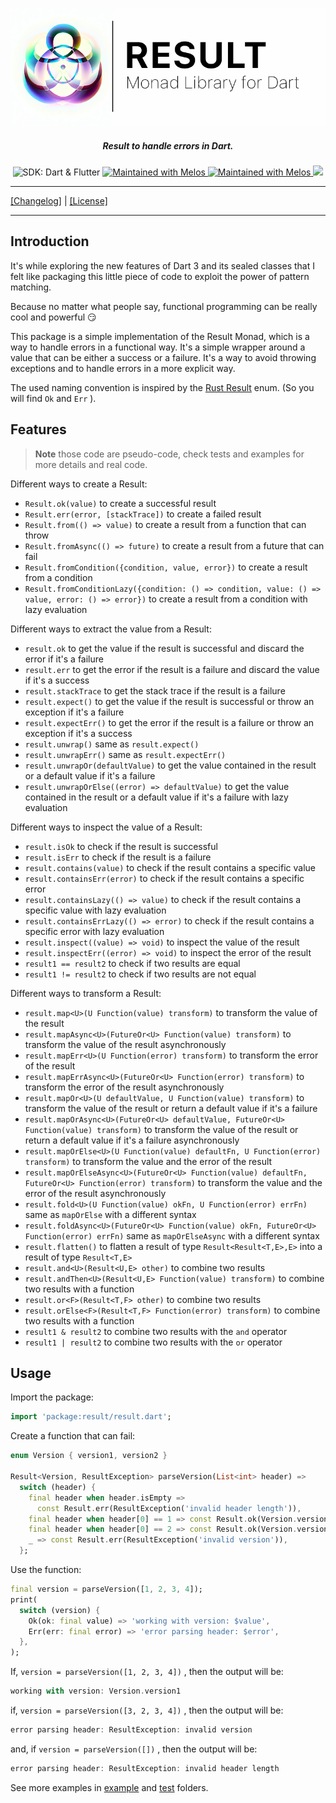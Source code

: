 <p align="center">
<img width="700px" src="resources/result_lib.png" style="background-color: rgb(255, 255, 255)">
<h5 align="center">Result to handle errors in Dart.</h5>
</p>

<p align="center">
<img src="https://img.shields.io/badge/SDK-Dart%20%7C%20Flutter-blue" alt="SDK: Dart & Flutter" />

<a href="https://github.com/invertase/melos">
<img src="https://img.shields.io/badge/Maintained%20with-melos-f700ff.svg" alt="Maintained with Melos" />
</a>

<a href="https://github.com/invertase/melos">
<img src="https://img.shields.io/pub/v/sealed_result" alt="Maintained with Melos" />
</a>

<a href="https://drone.wyatt-studio.fr/hugo/result">
  <img src="https://drone.wyatt-studio.fr/api/badges/hugo/result/status.svg?ref=refs/heads/main" />
</a>

</p>

---

[[Changelog]](./CHANGELOG.md) | [[License]](./LICENSE)

---

## Introduction

It's while exploring the new features of Dart 3 and its sealed classes that I felt like packaging this little piece of code to exploit the power of pattern matching.

Because no matter what people say, functional programming can be really cool and powerful 😏

This package is a simple implementation of the Result Monad, which is a way to handle errors in a functional way. It's a simple wrapper around a value that can be either a success or a failure. It's a way to avoid throwing exceptions and to handle errors in a more explicit way.

The used naming convention is inspired by the [Rust Result](https://doc.rust-lang.org/std/result/enum.Result.html) enum. (So you will find `Ok` and `Err` ).

## Features

> **Note** those code are pseudo-code, check tests and examples for more details and real code.

Different ways to create a Result:
* `Result.ok(value)` to create a successful result
* `Result.err(error, [stackTrace])` to create a failed result
* `Result.from(() => value)` to create a result from a function that can throw
* `Result.fromAsync(() => future)` to create a result from a future that can fail
* `Result.fromCondition({condition, value, error})` to create a result from a condition
* `Result.fromConditionLazy({condition: () => condition, value: () => value, error: () => error})` to create a result from a condition with lazy evaluation

Different ways to extract the value from a Result:
* `result.ok` to get the value if the result is successful and discard the error if it's a failure
* `result.err` to get the error if the result is a failure and discard the value if it's a success
* `result.stackTrace` to get the stack trace if the result is a failure
* `result.expect()` to get the value if the result is successful or throw an exception if it's a failure
* `result.expectErr()` to get the error if the result is a failure or throw an exception if it's a success
* `result.unwrap()` same as `result.expect()`
* `result.unwrapErr()` same as `result.expectErr()`
* `result.unwrapOr(defaultValue)` to get the value contained in the result or a default value if it's a failure
* `result.unwrapOrElse((error) => defaultValue)` to get the value contained in the result or a default value if it's a failure with lazy evaluation

Different ways to inspect the value of a Result:
* `result.isOk` to check if the result is successful
* `result.isErr` to check if the result is a failure
* `result.contains(value)` to check if the result contains a specific value
* `result.containsErr(error)` to check if the result contains a specific error
* `result.containsLazy(() => value)` to check if the result contains a specific value with lazy evaluation
* `result.containsErrLazy(() => error)` to check if the result contains a specific error with lazy evaluation
* `result.inspect((value) => void)` to inspect the value of the result
* `result.inspectErr((error) => void)` to inspect the error of the result
* `result1 == result2` to check if two results are equal
* `result1 != result2` to check if two results are not equal

Different ways to transform a Result:
* `result.map<U>(U Function(value) transform)` to transform the value of the result
* `result.mapAsync<U>(FutureOr<U> Function(value) transform)` to transform the value of the result asynchronously
* `result.mapErr<U>(U Function(error) transform)` to transform the error of the result
* `result.mapErrAsync<U>(FutureOr<U> Function(error) transform)` to transform the error of the result asynchronously
* `result.mapOr<U>(U defaultValue, U Function(value) transform)` to transform the value of the result or return a default value if it's a failure
* `result.mapOrAsync<U>(FutureOr<U> defaultValue, FutureOr<U> Function(value) transform)` to transform the value of the result or return a default value if it's a failure asynchronously
* `result.mapOrElse<U>(U Function(value) defaultFn, U Function(error) transform)` to transform the value and the error of the result
* `result.mapOrElseAsync<U>(FutureOr<U> Function(value) defaultFn, FutureOr<U> Function(error) transform)` to transform the value and the error of the result asynchronously
* `result.fold<U>(U Function(value) okFn, U Function(error) errFn)` same as `mapOrElse` with a different syntax
* `result.foldAsync<U>(FutureOr<U> Function(value) okFn, FutureOr<U> Function(error) errFn)` same as `mapOrElseAsync` with a different syntax
* `result.flatten()` to flatten a result of type `Result<Result<T,E>,E>` into a result of type `Result<T,E>`
* `result.and<U>(Result<U,E> other)` to combine two results
* `result.andThen<U>(Result<U,E> Function(value) transform)` to combine two results with a function
* `result.or<F>(Result<T,F> other)` to combine two results
* `result.orElse<F>(Result<T,F> Function(error) transform)` to combine two results with a function
* `result1 & result2` to combine two results with the `and` operator
* `result1 | result2` to combine two results with the `or` operator

## Usage

Import the package:

```dart
import 'package:result/result.dart';
```

Create a function that can fail:

```dart
enum Version { version1, version2 }

Result<Version, ResultException> parseVersion(List<int> header) =>
  switch (header) {
    final header when header.isEmpty =>
      const Result.err(ResultException('invalid header length')),
    final header when header[0] == 1 => const Result.ok(Version.version1),
    final header when header[0] == 2 => const Result.ok(Version.version2),
    _ => const Result.err(ResultException('invalid version')),
  };
```

Use the function:

```dart
final version = parseVersion([1, 2, 3, 4]);
print(
  switch (version) {
    Ok(ok: final value) => 'working with version: $value',
    Err(err: final error) => 'error parsing header: $error',
  },
);
```

If, `version = parseVersion([1, 2, 3, 4])` , then the output will be:

```dart
working with version: Version.version1
```

if, `version = parseVersion([3, 2, 3, 4])` , then the output will be:

```dart
error parsing header: ResultException: invalid version
```

and, if `version = parseVersion([])` , then the output will be:

```dart
error parsing header: ResultException: invalid header length
```

See more examples in [example](./example/lib/main.dart) and [test](./test/result_test.dart) folders.

